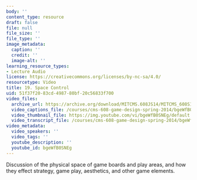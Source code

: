 ```yaml
---
body: ''
content_type: resource
draft: false
file: null
file_size: ''
file_type: ''
image_metadata:
  caption: ''
  credit: ''
  image-alt: ''
learning_resource_types:
- Lecture Audio
license: https://creativecommons.org/licenses/by-nc-sa/4.0/
resourcetype: Video
title: 19. Space Control
uid: 51f37f20-83cd-4987-80bf-20c56833f700
video_files:
  archive_url: https://archive.org/download/MITCMS.608JS14/MITCMS_608S14_ses19.mp3
  video_captions_file: /courses/cms-608-game-design-spring-2014/bgeWfB0SNEg_captions.webvtt
  video_thumbnail_file: https://img.youtube.com/vi/bgeWfB0SNEg/default.jpg
  video_transcript_file: /courses/cms-608-game-design-spring-2014/bgeWfB0SNEg_transcript.pdf
video_metadata:
  video_speakers: ''
  video_tags: ''
  youtube_description: ''
  youtube_id: bgeWfB0SNEg
---
```

Discussion of the physical space of game boards and play areas, and how they effect strategy, game play, aesthetics, and other game elements.